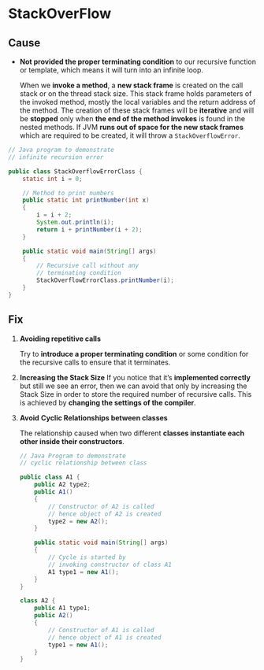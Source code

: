 # StackOverFlow

## Cause

- **Not provided the proper terminating condition** to our recursive function or template, which means it will turn into an infinite loop.
    
    When we **invoke a method**, a **new stack frame** is created on the call stack or on the thread stack size. This stack frame holds parameters of the invoked method, mostly the local variables and the return address of the method. The creation of these stack frames will be **iterative** and will be **stopped** only when **the end of the method invokes** is found in the nested methods. If JVM **runs out of space for the new stack frames** which are required to be created, it will throw a `StackOverflowError`.
    

```java
// Java program to demonstrate
// infinite recursion error

public class StackOverflowErrorClass {
	static int i = 0;

	// Method to print numbers
	public static int printNumber(int x)
	{
		i = i + 2;
		System.out.println(i);
		return i + printNumber(i + 2);
	}

	public static void main(String[] args)
	{
		// Recursive call without any
		// terminating condition
		StackOverflowErrorClass.printNumber(i);
	}
}
```

## Fix

1. **Avoiding repetitive calls**
    
    Try to **introduce a proper terminating condition** or some condition for the recursive calls to ensure that it terminates.
    
2. **Increasing the Stack Size**
If you notice that it’s **implemented correctly** but still we see an error, then we can avoid that only by increasing the Stack Size in order to store the required number of recursive calls. This is achieved by **changing the settings of the compiler**.
3. **Avoid** **Cyclic Relationships between classes**
    
    The relationship caused when two different **classes instantiate each other inside their constructors**.
    
    ```java
    // Java Program to demonstrate
    // cyclic relationship between class
    
    public class A1 {
    	public A2 type2;
    	public A1()
    	{
    		// Constructor of A2 is called
    		// hence object of A2 is created
    		type2 = new A2();
    	}
    
    	public static void main(String[] args)
    	{
    		// Cycle is started by
    		// invoking constructor of class A1
    		A1 type1 = new A1();
    	}
    }
    
    class A2 {
    	public A1 type1;
    	public A2()
    	{
    		// Constructor of A1 is called
    		// hence object of A1 is created
    		type1 = new A1();
    	}
    }
    ```